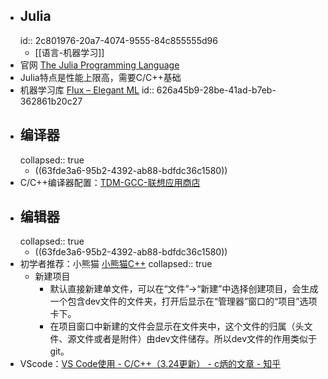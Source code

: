 - ## Julia
  id:: 2c801976-20a7-4074-9555-84c855555d96
	- [[语言-机器学习]]
- 官网 [The Julia Programming Language](https://julialang.org/)
- Julia特点是性能上限高，需要C/C++基础
- 机器学习库 [Flux – Elegant ML](https://fluxml.ai/)
  id:: 626a45b9-28be-41ad-b7eb-362861b20c27
- ## 编译器
  collapsed:: true
	- ((63fde3a6-95b2-4392-ab88-bdfdc36c1580))
- C/C++编译器配置：[TDM-GCC-联想应用商店](https://lestore.lenovo.com/detail/L101412)
- ## 编辑器
  collapsed:: true
	- ((63fde3a6-95b2-4392-ab88-bdfdc36c1580))
- 初学者推荐：小熊猫 [小熊猫C++](https://royqh1979.gitee.io/redpandacpp/)
  collapsed:: true
	- 新建项目
		- 默认直接新建单文件，可以在“文件”->“新建”中选择创建项目，会生成一个包含dev文件的文件夹，打开后显示在“管理器”窗口的“项目”选项卡下。
		- 在项目窗口中新建的文件会显示在文件夹中，这个文件的归属（头文件、源文件或者是附件）由dev文件储存。所以dev文件的作用类似于git。
- VScode：[VS Code使用 - C/C++（3.24更新） - c炳的文章 - 知乎](https://zhuanlan.zhihu.com/p/442865609)